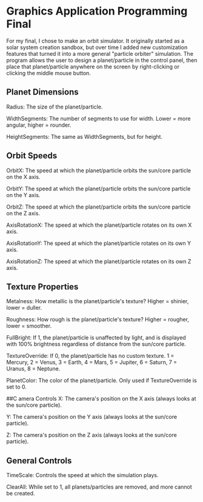 # Graphics Application Programming Final
For my final, I chose to make an orbit simulator. It originally started as a solar system creation sandbox, but over time I added new customization features that turned it into a more general "particle orbiter" simulation.
The program allows the user to design a planet/particle in the control panel, then place that planet/particle anywhere on the screen by right-clicking or clicking the middle mouse button.

## Planet Dimensions
Radius: The size of the planet/particle.

WidthSegments: The number of segments to use for width. Lower = more angular, higher = rounder.

HeightSegments: The same as WidthSegments, but for height.

## Orbit Speeds
OrbitX: The speed at which the planet/particle orbits the sun/core particle on the X axis.

OrbitY: The speed at which the planet/particle orbits the sun/core particle on the Y axis.

OrbitZ: The speed at which the planet/particle orbits the sun/core particle on the Z axis.

AxisRotationX: The speed at which the planet/particle rotates on its own X axis.

AxisRotationY: The speed at which the planet/particle rotates on its own Y axis.

AxisRotationZ: The speed at which the planet/particle rotates on its own Z axis.

## Texture Properties
Metalness: How metallic is the planet/particle's texture? Higher = shinier, lower = duller.

Roughness: How rough is the planet/particle's texture? Higher = rougher, lower = smoother.

FullBright: If 1, the planet/particle is unaffected by light, and is displayed with 100% brightness regardless of distance from the sun/core particle.

TextureOverride: If 0, the planet/particle has no custom texture. 1 = Mercury, 2 = Venus, 3 = Earth, 4 = Mars, 5 = Jupiter, 6 = Saturn, 7 = Uranus, 8 = Neptune.

PlanetColor: The color of the planet/particle. Only used if TextureOverride is set to 0.

##C amera Controls
X: The camera's position on the X axis (always looks at the sun/core particle).

Y: The camera's position on the Y axis (always looks at the sun/core particle).

Z: The camera's position on the Z axis (always looks at the sun/core particle).

## General Controls
TimeScale: Controls the speed at which the simulation plays.

ClearAll: While set to 1, all planets/particles are removed, and more cannot be created.
